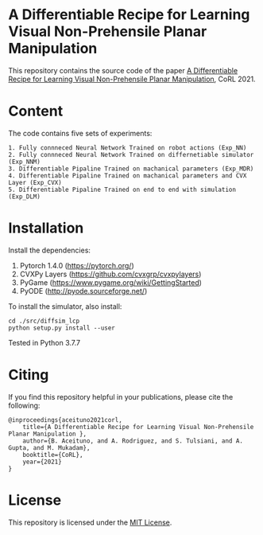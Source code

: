 A Differentiable Recipe for Learning Visual Non-Prehensile Planar Manipulation
===================================================

This repository contains the source code of the paper [A Differentiable Recipe for Learning Visual Non-Prehensile Planar Manipulation](https://openreview.net/forum?id=f7KaqYLO3iE), CoRL 2021.

# Content

The code contains five sets of experiments:
```
1. Fully connneced Neural Network Trained on robot actions (Exp_NN)
2. Fully connneced Neural Network Trained on differnetiable simulator (Exp_NNM)
3. Differentiable Pipaline Trained on machanical parameters (Exp_MDR)
4. Differentiable Pipaline Trained on machanical parameters and CVX Layer (Exp_CVX)
5. Differentiable Pipaline Trained on end to end with simulation (Exp_DLM)
```
# Installation

Install the dependencies:

1. Pytorch 1.4.0 (https://pytorch.org/)
2. CVXPy Layers (https://github.com/cvxgrp/cvxpylayers)
2. PyGame (https://www.pygame.org/wiki/GettingStarted)
2. PyODE (http://pyode.sourceforge.net/)

To install the simulator, also install:

```
cd ./src/diffsim_lcp
python setup.py install --user
```

Tested in Python 3.7.7

# Citing
If you find this repository helpful in your publications, please cite the following:

```
@inproceedings{aceituno2021corl,
    title={A Differentiable Recipe for Learning Visual Non-Prehensile Planar Manipulation },
    author={B. Aceituno, and A. Rodriguez, and S. Tulsiani, and A. Gupta, and M. Mukadam},
    booktitle={CoRL},
    year={2021}
}
```

# License
This repository is licensed under the [MIT License](LICENSE.md).
